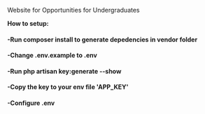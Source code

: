 Website for Opportunities for Undergraduates

<b>How to setup:</b>
<h4>-Run composer install to generate depedencies in vendor folder</h4>
<h4>-Change .env.example to .env</h4>
<h4>-Run php artisan key:generate --show</h4>
<h4>-Copy the key to your env file 'APP_KEY'</h4>
    <h4>-Configure .env</h4>
